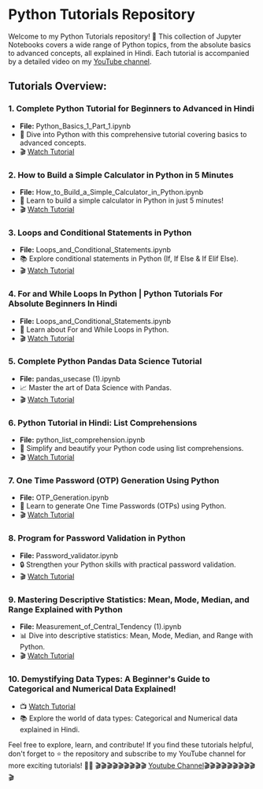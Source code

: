 # Python Tutorials Repository

Welcome to my Python Tutorials repository! 🚀 This collection of Jupyter Notebooks covers a wide range of Python topics, from the absolute basics to advanced concepts, all explained in Hindi. Each tutorial is accompanied by a detailed video on my [YouTube channel](https://www.youtube.com/c/YourYouTubeChannel).

## Tutorials Overview:

### 1. **Complete Python Tutorial for Beginners to Advanced in Hindi**
- **File:** Python_Basics_1_Part_1.ipynb
- 📘 Dive into Python with this comprehensive tutorial covering basics to advanced concepts.
- 🎬 [Watch Tutorial](https://youtu.be/aZF2kST1Lr8?si=pfL9Ri4siGzCHpfJ)

### 2. **How to Build a Simple Calculator in Python in 5 Minutes**
- **File:** How_to_Build_a_Simple_Calculator_in_Python.ipynb
- 📝 Learn to build a simple calculator in Python in just 5 minutes!
- 🎬 [Watch Tutorial](https://youtu.be/lwlDe7kAi5Y?si=Ce4Mu5jHhb2RkfMW)

### 3. **Loops and Conditional Statements in Python**
- **File:** Loops_and_Conditional_Statements.ipynb
- 📚 Explore conditional statements in Python (If, If Else & If Elif Else).
- 🎬 [Watch Tutorial](https://youtu.be/S_M_IalXS5U?si=owdC9rLuieEPWEEU)

### 4. **For and While Loops In Python | Python Tutorials For Absolute Beginners In Hindi**
- **File:** Loops_and_Conditional_Statements.ipynb
- 📘 Learn about For and While Loops in Python.
- 🎬 [Watch Tutorial](https://youtu.be/Wb2C_TW90L0?si=TBYi7V8RL7OLhBEb)

### 5. **Complete Python Pandas Data Science Tutorial**
- **File:** pandas_usecase (1).ipynb
- 📈 Master the art of Data Science with Pandas.
- 🎬 [Watch Tutorial](https://youtu.be/DJLGaE9UWSg?si=m2Yv-dnrGf_7DZBT)

### 6. **Python Tutorial in Hindi: List Comprehensions**
- **File:** python_list_comprehension.ipynb
- 🔄 Simplify and beautify your Python code using list comprehensions.
- 🎬 [Watch Tutorial](https://youtu.be/pxgScj393-U?si=rFoGsBxdgVLX06r5)

### 7. **One Time Password (OTP) Generation Using Python**
- **File:** OTP_Generation.ipynb
- 🔐 Learn to generate One Time Passwords (OTPs) using Python.
- 🎬 [Watch Tutorial](https://youtu.be/Fb6lLtywWyk?si=LTB8uDiIH48eVJBH)

### 8. **Program for Password Validation in Python**
- **File:** Password_validator.ipynb
- 🔒 Strengthen your Python skills with practical password validation.
- 🎬 [Watch Tutorial](https://youtu.be/JAOcUWYwMYo?si=KsHleovWvTFeWmX1)

### 9. **Mastering Descriptive Statistics: Mean, Mode, Median, and Range Explained with Python**
- **File:** Measurement_of_Central_Tendency (1).ipynb
- 📊 Dive into descriptive statistics: Mean, Mode, Median, and Range with Python.
- 🎬 [Watch Tutorial](https://youtu.be/Z94lM-fYIl8?si=I1jNmWdtvJQoZFXR)

### 10. **Demystifying Data Types: A Beginner's Guide to Categorical and Numerical Data Explained!**
- 📺 [Watch Tutorial](https://youtu.be/DWYItd0Wb6M?si=cKdSu9iFXTJCjwqc)
- 📚 Explore the world of data types: Categorical and Numerical data explained in Hindi.



Feel free to explore, learn, and contribute! If you find these tutorials helpful, don't forget to ⭐️ the repository and subscribe to my YouTube channel for more exciting tutorials! 🚀🌟
🎬🎬🎬🎬🎬🎬🎬🎬🎬  [Youtube Channel]([https://www.youtube.com/@DataScienceWallah])🎬🎬🎬🎬🎬🎬🎬🎬🎬🎬
